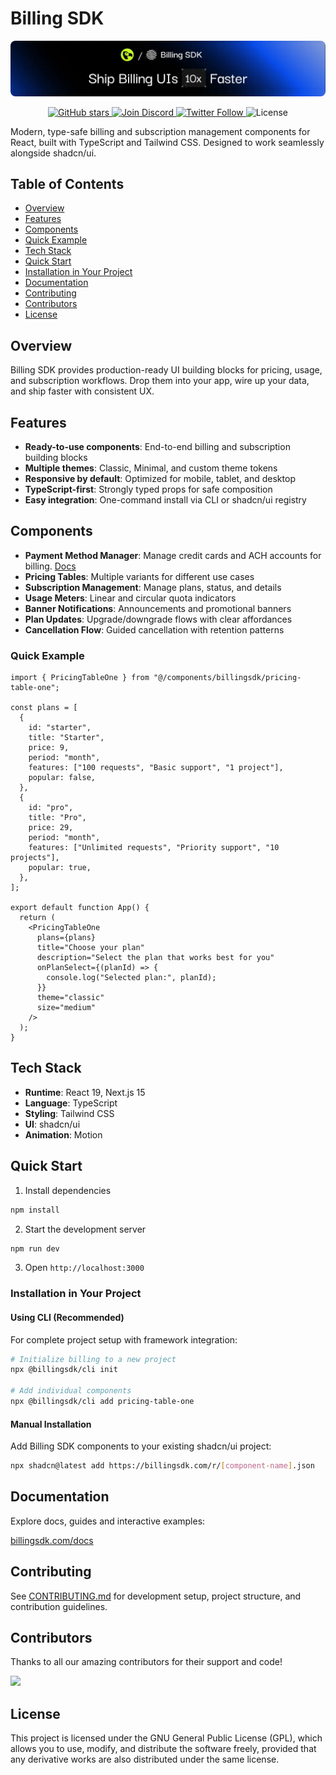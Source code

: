 # Billing SDK

<p align="center">
  <img
    src="https://github.com//dodopayments/billingsdk/blob/main/.github/images/billingsdk-cover.webp?raw=true"
    alt="Billing SDK Cover"
    width="900"
    height="320"
    style="max-width: 100%; height: auto; border-radius: 0.5rem;"
    loading="lazy"
  />
</p>

<p align="center">
  <a href="https://github.com/dodopayments/billingsdk/stargazers">
    <img src="https://img.shields.io/github/stars/dodopayments/billingsdk?style=social" alt="GitHub stars" />
  </a>
  <a href="https://discord.gg/bYqAp4ayYh">
    <img src="https://img.shields.io/discord/1305511580854779984?label=Join%20Discord&logo=discord" alt="Join Discord" />
  </a>
  <a href="https://twitter.com/dodopayments">
    <img src="https://img.shields.io/twitter/follow/dodopayments?label=Follow&style=social" alt="Twitter Follow" />
  </a>
  <img src="https://img.shields.io/github/license/dodopayments/billingsdk" alt="License" />
</p>


Modern, type-safe billing and subscription management components for React, built with TypeScript and Tailwind CSS. Designed to work seamlessly alongside shadcn/ui.

## Table of Contents

- [Overview](#overview)
- [Features](#features)
- [Components](#components)
- [Quick Example](#quick-example)
- [Tech Stack](#tech-stack)
- [Quick Start](#quick-start)
- [Installation in Your Project](#installation-in-your-project)
- [Documentation](#documentation)
- [Contributing](#contributing)
- [Contributors](#contributors)
- [License](#license)

## Overview

Billing SDK provides production-ready UI building blocks for pricing, usage, and subscription workflows. Drop them into your app, wire up your data, and ship faster with consistent UX.

## Features

- **Ready-to-use components**: End-to-end billing and subscription building blocks
- **Multiple themes**: Classic, Minimal, and custom theme tokens
- **Responsive by default**: Optimized for mobile, tablet, and desktop
- **TypeScript-first**: Strongly typed props for safe composition
- **Easy integration**: One-command install via CLI or shadcn/ui registry

## Components

- **Payment Method Manager**: Manage credit cards and ACH accounts for billing. [Docs](https://billingsdk.com/docs/components/payment-method-manager)
- **Pricing Tables**: Multiple variants for different use cases
- **Subscription Management**: Manage plans, status, and details
- **Usage Meters**: Linear and circular quota indicators
- **Banner Notifications**: Announcements and promotional banners
- **Plan Updates**: Upgrade/downgrade flows with clear affordances
- **Cancellation Flow**: Guided cancellation with retention patterns

### Quick Example

```tsx
import { PricingTableOne } from "@/components/billingsdk/pricing-table-one";

const plans = [
  {
    id: "starter",
    title: "Starter",
    price: 9,
    period: "month",
    features: ["100 requests", "Basic support", "1 project"],
    popular: false,
  },
  {
    id: "pro",
    title: "Pro",
    price: 29,
    period: "month",
    features: ["Unlimited requests", "Priority support", "10 projects"],
    popular: true,
  },
];

export default function App() {
  return (
    <PricingTableOne
      plans={plans}
      title="Choose your plan"
      description="Select the plan that works best for you"
      onPlanSelect={(planId) => {
        console.log("Selected plan:", planId);
      }}
      theme="classic"
      size="medium"
    />
  );
}
```

## Tech Stack

- **Runtime**: React 19, Next.js 15
- **Language**: TypeScript
- **Styling**: Tailwind CSS
- **UI**: shadcn/ui
- **Animation**: Motion

## Quick Start

1. Install dependencies
```bash
npm install
```

2. Start the development server
```bash
npm run dev
```

3. Open `http://localhost:3000`

### Installation in Your Project

#### Using CLI (Recommended)

For complete project setup with framework integration:

```bash
# Initialize billing to a new project
npx @billingsdk/cli init

# Add individual components
npx @billingsdk/cli add pricing-table-one
```

#### Manual Installation

Add Billing SDK components to your existing shadcn/ui project:

```bash
npx shadcn@latest add https://billingsdk.com/r/[component-name].json
```

## Documentation

Explore docs, guides and interactive examples:

[billingsdk.com/docs](https://billingsdk.com/docs)

## Contributing

See [CONTRIBUTING.md](CONTRIBUTING.md) for development setup, project structure, and contribution guidelines.

## Contributors

Thanks to all our amazing contributors for their support and code!

<a href="https://github.com/dodopayments/billingsdk/graphs/contributors">
  <img src="https://contrib.rocks/image?repo=dodopayments/billingsdk" />
</a>

## License

This project is licensed under the GNU General Public License (GPL), which allows you to use, modify, and distribute the software freely, provided that any derivative works are also distributed under the same license.

